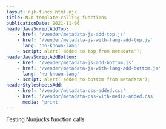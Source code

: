```yaml
---
layout: njk-funcs.html.njk
title: NJK template calling functions
publicationDate: 2021-11-06
headerJavaScriptAddTop:
    - href: '/vender/metadata-js-add-top.js'
    - href: '/vender/metadata-js-with-lang-add-top.js'
      lang: 'no-known-lang'
    - script: alert('added to top from metadata');
headerJavaScriptAddBottom:
    - href: '/vender/metadata-js-add-bottom.js'
    - href: '/vender/metadata-js-with-lang-add-bottom.js'
      lang: 'no-known-lang'
    - script: alert('added to bottom from metadata');
headerStylesheetsAdd:
    - href: '/vendor/metadata-css-added.css'
    - href: '/vendor/metadata-css-with-media-added.css'
      media: 'print'
---
```


Testing Nunjucks function calls

